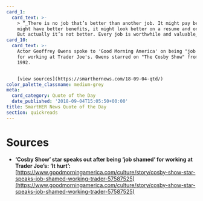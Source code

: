 ```yaml
---
card_1:
  card_text: >-
    > “_There is no job that’s better than another job. It might pay better, it
    might have better benefits, it might look better on a resume and on paper.
    But actually it’s not better. Every job is worthwhile and valuable_.”
card_10:
  card_text: >-
    Actor Geoffrey Owens spoke to 'Good Morning America' on being "job shamed"
    for working at Trader Joe's. Owens starred on "The Cosby Show" from 1985 -
    1992.


    [view sources](https://smarthernews.com/18-09-04-qtd/)
color_palette_classname: medium-grey
meta:
  card_category: Quote of the Day
  date_published: '2018-09-04T15:05:50+00:00'
title: SmartHER News Quote of the Day
section: quickreads
---
```

Sources
=======

*   **‘Cosby Show’ star speaks out after being ‘job shamed’ for working at Trader Joe’s: ‘It hurt’:**  
    [https://www.goodmorningamerica.com/culture/story/cosby-show-star-speaks-job-shamed-working-trader-57587525](https://www.goodmorningamerica.com/culture/story/cosby-show-star-speaks-job-shamed-working-trader-57587525)